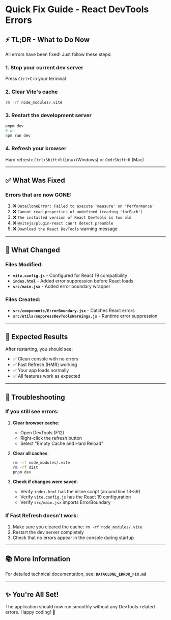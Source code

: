 # Quick Fix Guide - React DevTools Errors

## ⚡ TL;DR - What to Do Now

All errors have been fixed! Just follow these steps:

### 1. Stop your current dev server
Press `Ctrl+C` in your terminal

### 2. Clear Vite's cache
```bash
rm -rf node_modules/.vite
```

### 3. Restart the development server
```bash
pnpm dev
# or
npm run dev
```

### 4. Refresh your browser
Hard refresh: `Ctrl+Shift+R` (Linux/Windows) or `Cmd+Shift+R` (Mac)

---

## ✅ What Was Fixed

### Errors that are now GONE:
1. ❌ `DataCloneError: Failed to execute 'measure' on 'Performance'`
2. ❌ `Cannot read properties of undefined (reading 'forEach')`
3. ❌ `The installed version of React DevTools is too old`
4. ❌ `@vitejs/plugin-react can't detect preamble`
5. ❌ `Download the React DevTools` warning message

---

## 🔧 What Changed

### Files Modified:
- **`vite.config.js`** - Configured for React 19 compatibility
- **`index.html`** - Added error suppression before React loads
- **`src/main.jsx`** - Added error boundary wrapper

### Files Created:
- **`src/components/ErrorBoundary.jsx`** - Catches React errors
- **`src/utils/suppressDevToolsWarnings.js`** - Runtime error suppression

---

## 🎯 Expected Results

After restarting, you should see:
- ✅ Clean console with no errors
- ✅ Fast Refresh (HMR) working
- ✅ Your app loads normally
- ✅ All features work as expected

---

## 🐛 Troubleshooting

### If you still see errors:

1. **Clear browser cache**:
   - Open DevTools (F12)
   - Right-click the refresh button
   - Select "Empty Cache and Hard Reload"

2. **Clear all caches**:
   ```bash
   rm -rf node_modules/.vite
   rm -rf dist
   pnpm dev
   ```

3. **Check if changes were saved**:
   - Verify `index.html` has the inline script (around line 13-59)
   - Verify `vite.config.js` has the React 19 configuration
   - Verify `src/main.jsx` imports ErrorBoundary

### If Fast Refresh doesn't work:

1. Make sure you cleared the cache: `rm -rf node_modules/.vite`
2. Restart the dev server completely
3. Check that no errors appear in the console during startup

---

## 📚 More Information

For detailed technical documentation, see: **`DATACLONE_ERROR_FIX.md`**

---

## ✨ You're All Set!

The application should now run smoothly without any DevTools-related errors. Happy coding! 🚀

